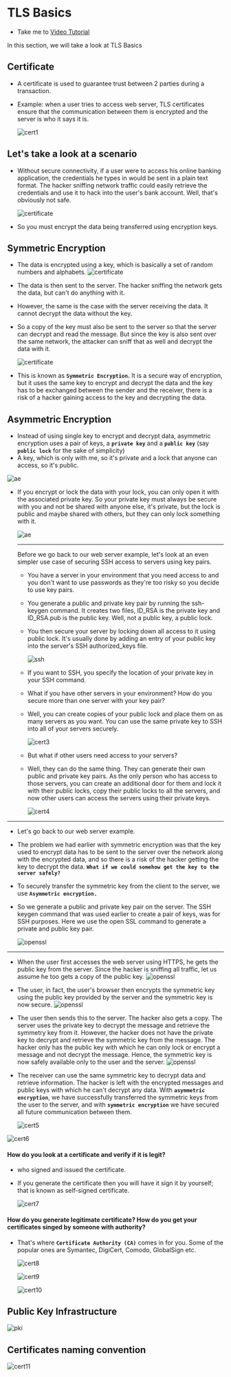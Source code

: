 # TLS Basics

- Take me to [Video Tutorial](https://kodekloud.com/topic/tls-basics/)

In this section, we will take a look at TLS Basics

## Certificate

- A certificate is used to guarantee trust between 2 parties during a transaction.
- Example: when a user tries to access web server, TLS certificates ensure that the communication between them is encrypted and the server is who it says it is.
  
  ![cert1](../../images/cert1.PNG)

## Let's take a look at a scenario

- Without secure connectivity, if a user were to access his online banking application, the credentials he types in would be sent in a plain text format. The hacker sniffing network traffic could easily retrieve the credentials and use it to hack into the user's bank account. Well, that's obviously not safe.
  
  ![certificate](../../images/certificate.PNG)
- So you must encrypt the data being transferred using encryption keys.

## Symmetric Encryption

- The data is encrypted using a key, which is basically a set of random numbers and alphabets.
  ![certificate](../../images/se1.png)
- The data is then sent to the server. The hacker sniffing the network gets the data, but can't do anything with it.
- However, the same is the case with the server receiving the data. It cannot decrypt the data without the key.
- So a copy of the key must also be sent to the server so that the server can decrypt and read the message. But since the key is also sent over the same network, the attacker can sniff that as well and decrypt the data with it.
  
  ![certificate](../../images/se2.png)
- This is known as **`Symmetric Encryption`.** It is a secure way of encryption, but it uses the same key to encrypt and decrypt the data and the key has to be exchanged between the sender and the receiver, there is a risk of a hacker gaining access to the key and decrypting the data.

## Asymmetric Encryption

- Instead of using single key to encrypt and decrypt data, asymmetric encryption uses a pair of keys, a **`private key`** and a **`public key`** (say **`public lock`** for the sake of simplicity)
- A key, which is only with me, so it's private and a lock that anyone can access, so it's public.

![ae](../../images/ae1.png)

- If you encrypt or lock the data with your lock, you can only open it with the associated private key. So your private key must always be secure with you and not be shared with anyone else, it's private, but the lock is public and maybe shared with others, but they can only lock something with it.
  
  ![ae](../../images/ae2.png)
  
  ---
  
  Before we go back to our web server example, let's look at an even simpler use case of securing SSH access to servers using key pairs.
  
  - You have a server in your environment that you need access to and you don't want to use passwords as they're too risky so you decide to use key pairs.
  - You generate a public and private key pair by running the ssh-keygen command. It creates two files, ID_RSA is the private key and ID_RSA.pub is the public key. Well, not a public key, a public lock.
  - You then secure your server by locking down all access to it using public lock. It's usually done by adding an entry of your public key into the server's SSH authorized_keys file.
    
    ![ssh](../../images/ssh1.png)
  - If you want to SSH, you specify the location of your private key in your SSH command.
  - What if you have other servers in your environment? How do you secure more than one server with your key pair?
  - Well, you can create copies of your public lock and place them on as many servers as you want. You can use the same private key to SSH into all of your servers securely.
    
    ![cert3](../../images/cert3.PNG)
  - But what if other users need access to your servers?
  - Well, they can do the same thing. They can generate their own public and private key pairs. As the only person who has access to those servers, you can create an additional door for them and lock it with their public locks, copy their public locks to all the servers, and now other users can access the servers using their private keys.
    
    ![cert4](../../images/cert4.PNG)

---

- Let's go back to our web server example.
- The problem we had earlier with symmetric encryption was that the key used to encrypt data has to be sent to the server over the network along with the encrypted data, and so there is a risk of the hacker getting the key to decrypt the data.
  **`What if we could somehow get the key to the server safely?`**
- To securely transfer the symmetric key from the client to the server, we use **`Asymmetric encryption.`**
- So we generate a public and private key pair on the server. The SSH keygen command that was used earlier to create a pair of keys, was for SSH purposes. Here we use the open SSL command to generate a private and public key pair.
  
  ![openssl](../../images/openssl.png)

---

- When the user first accesses the web server using HTTPS, he gets the public key from the server. Since the hacker is sniffing all traffic, let us assume he too gets a copy of the public key.
  ![openssl](../../images/ssl.png)
- The user, in fact, the user's browser then encrypts the symmetric key using the public key provided by the server and the symmetric key is now secure.
  ![openssl](../../images/ssl1.png)
- The user then sends this to the server. The hacker also gets a copy. The server uses the private key to decrypt the message and retrieve the symmetry key from it. However, the hacker does not have the private key to decrypt and retrieve the symmetric key from the message. The hacker only has the public key with which he can only lock or encrypt a message and not decrypt the message. Hence, the symmetric key is now safely available only to the user and the server.
  ![openssl](../../images/ssl2.png)
- The receiver can use the same symmetric key to decrypt data and retrieve information. The hacker is left with the encrypted messages and public keys with which he can't decrypt any data. With **`asymmetric encryption`**, we have successfully transferred the symmetric keys from the user to the server, and with **`symmetric encryption`** we have secured all future communication between them.

  ![cert5](../../images/cert5.PNG)

![cert6](../../images/cert6.PNG)

#### How do you look at a certificate and verify if it is legit?

- who signed and issued the certificate.
- If you generate the certificate then you will have it sign it by yourself; that is known as self-signed certificate.
  
  ![cert7](../../images/cert7.PNG)

#### How do you generate legitimate certificate? How do you get your certificates singed by someone with authority?

- That's where **`Certificate Authority (CA)`** comes in for you. Some of the popular ones are Symantec, DigiCert, Comodo, GlobalSign etc.
  
  ![cert8](../../images/cert8.PNG)
  
  ![cert9](../../images/cert9.PNG)
  
  ![cert10](../../images/cert10.PNG)

## Public Key Infrastructure

![pki](../../images/pki.PNG)

## Certificates naming convention

![cert11](../../images/cert11.PNG)

